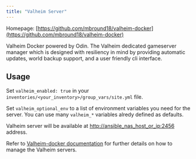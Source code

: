 ```yaml
---
title: "Valheim Server"
---
```


Homepage: [https://github.com/mbround18/valheim-docker](https://github.com/mbround18/valheim-docker)

Valheim Docker powered by Odin. The Valheim dedicated gameserver manager which is designed with resiliency in mind by providing automatic updates, world backup support, and a user friendly cli interface.

## Usage

Set `valheim_enabled: true` in your `inventories/<your_inventory>/group_vars/site.yml` file.

Set `valheim_optional_env` to a list of environment variables you need for the server. You can use many `valheim_*` variables alredy defined as defaults.

Valheim server will be available at [http://ansible_nas_host_or_ip:2456](http://ansible_nas_host_or_ip:2456) address.

Refer to [Valheim-docker documentation](https://github.com/mbround18/valheim-docker) for further details on how to manage the Valheim servers.
